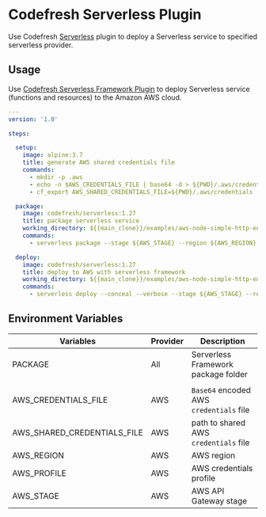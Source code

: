 # Codefresh Serverless Plugin

Use Codefresh [Serverless](https://serverless.com/framework/) plugin to deploy a Serverless service to specified serverless provider.

## Usage

Use [Codefresh Serverless Framework Plugin](https://github.com/codefresh-io/cf-plugin-serverless) to deploy Serverless service (functions and resources) to the Amazon AWS cloud.

```yaml
---
version: '1.0'

steps:

  setup:
    image: alpine:3.7
    title: generate AWS shared credentials file
    commands:
      - mkdir -p .aws
      - echo -n $AWS_CREDENTIALS_FILE | base64 -d > ${PWD}/.aws/credentials
      - cf_export AWS_SHARED_CREDENTIALS_FILE=${PWD}/.aws/credentials

  package:
    image: codefresh/serverless:1.27
    title: package serverless service
    working_directory: ${{main_clone}}/examples/aws-node-simple-http-endpoint
    commands:
      - serverless package --stage ${AWS_STAGE} --region ${AWS_REGION} --package ${PACKAGE}

  deploy:
    image: codefresh/serverless:1.27
    title: deploy to AWS with serverless framework
    working_directory: ${{main_clone}}/examples/aws-node-simple-http-endpoint
    commands:
      - serverless deploy --conceal --verbose --stage ${AWS_STAGE} --region ${AWS_REGION} --aws-profile ${AWS_PROFILE} --package ${PACKAGE}
```

## Environment Variables

| Variables                   | Provider |  Description                            |
|-----------------------------|----------|-----------------------------------------|
| PACKAGE                     | All      | Serverless Framework package folder     |
|                             |          |                                         |
| AWS_CREDENTIALS_FILE        | AWS      | `Base64` encoded AWS `credentials` file |
| AWS_SHARED_CREDENTIALS_FILE | AWS      | path to shared AWS `credentials` file   |
| AWS_REGION                  | AWS      | AWS region                              |
| AWS_PROFILE                 | AWS      | AWS credentials profile                 |
| AWS_STAGE                   | AWS      | AWS API Gateway stage                   |
